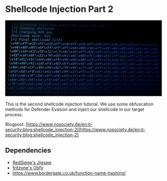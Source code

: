 # Shellcode Injection Part 2

![Shellcode Injection Part 2 Heading](shellcode-part2.jpg "Shellcode Injection Part 2 Heading")

This is the second shellcode injection tutorial. We use some obfuscation methods for Defender Evasion and inject our shellcode in our target process.

Blogpost: [https://www.nosociety.de/en:it-security:blog:shellcode_injection-2](https://www.nosociety.de/en:it-security:blog:shellcode_injection-2)

## Dependencies

- [RedSiege's Jigsaw](https://github.com/RedSiege/Jigsaw)
- [fritzone's Obfy](https://github.com/fritzone/obfy)
- https://www.bordergate.co.uk/function-name-hashing/
